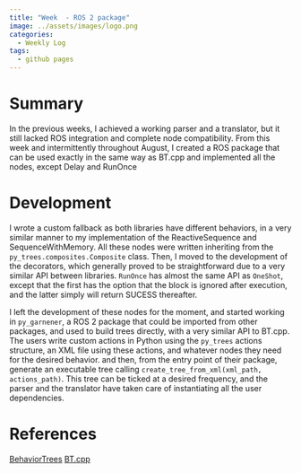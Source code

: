 ```yaml
---
title: "Week  - ROS 2 package"
image: ../assets/images/logo.png
categories:
  - Weekly Log
tags:
  - github pages
---
```


# Summary

In the previous weeks, I achieved a working parser and a translator, but it still lacked ROS integration and complete node compatibility. From this week and intermittently throughout August, 
I created a ROS package that can be used exactly in the same way as BT.cpp and implemented all the nodes, except Delay and RunOnce

# Development

I wrote a custom fallback as both libraries have different behaviors, in a very similar manner to my implementation of the ReactiveSequence and SequenceWithMemory. All these nodes were written inheriting from the `py_trees.composites.Composite` class. Then, I moved to the development of the decorators, which generally proved to be straightforward due to a very similar API between libraries. `RunOnce` has almost the same API as `OneShot`, except that the first has the option that the block is ignored after execution, and the latter simply will return SUCESS thereafter. 

I left the development of these nodes for the moment, and started working in `py_garnener`, a ROS 2 package that could be imported from other packages, and used to build trees directly, with a very similar API to BT.cpp. The users write custom actions in Python using the `py_trees` actions structure, an XML file using these actions, and whatever nodes they need for the desired behavior. and then, from the entry point of their package, generate an executable tree calling `create_tree_from_xml(xml_path, actions_path)`. This tree can be ticked at a desired frequency, and the parser and the translator have taken care of instantiating all the user dependencies.

# References

[BehaviorTrees](https://github.com/JdeRobot/BehaviorTrees/tree/main)
[BT.cpp](https://www.behaviortree.dev/docs/nodes-library/DecoratorNode)

